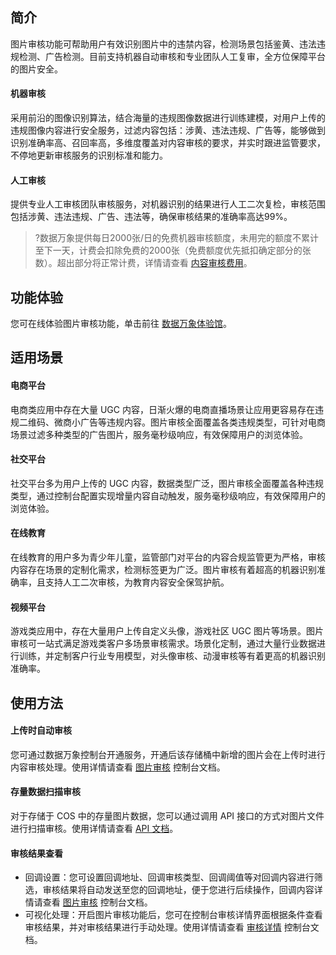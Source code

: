 ## 简介

图片审核功能可帮助用户有效识别图片中的违禁内容，检测场景包括鉴黄、违法违规检测、广告检测。目前支持机器自动审核和专业团队人工复审，全方位保障平台的图片安全。

#### 机器审核

采用前沿的图像识别算法，结合海量的违规图像数据进行训练建模，对用户上传的违规图像内容进行安全服务，过滤内容包括：涉黄、违法违规、广告等，能够做到识别准确率高、召回率高，多维度覆盖对内容审核的要求，并实时跟进监管要求，不停地更新审核服务的识别标准和能力。

#### 人工审核

提供专业人工审核团队审核服务，对机器识别的结果进行人工二次复检，审核范围包括涉黄、违法违规、广告、违法等，确保审核结果的准确率高达99%。

>?数据万象提供每日2000张/日的免费机器审核额度，未用完的额度不累计至下一天，计费会扣除免费的2000张（免费额度优先抵扣确定部分的张数）。超出部分将正常计费，详情请查看 [内容审核费用](https://cloud.tencent.com/document/product/460/58119)。

## 功能体验
您可在线体验图片审核功能，单击前往 [数据万象体验馆](https://cloud.tencent.com/act/pro/ciExhibition)。


## 适用场景

#### 电商平台

电商类应用中存在大量 UGC 内容，日渐火爆的电商直播场景让应用更容易存在违规二维码、微商小广告等违规内容。图片审核全面覆盖各类违规类型，可针对电商场景过滤多种类型的广告图片，服务毫秒级响应，有效保障用户的浏览体验。

#### 社交平台

社交平台多为用户上传的 UGC 内容，数据类型广泛，图片审核全面覆盖各种违规类型，通过控制台配置实现增量内容自动触发，服务毫秒级响应，有效保障用户的浏览体验。

#### 在线教育

在线教育的用户多为青少年儿童，监管部门对平台的内容合规监管更为严格，审核内容存在场景的定制化需求，检测标签更为广泛。图片审核有着超高的机器识别准确率，且支持人工二次审核，为教育内容安全保驾护航。

#### 视频平台

游戏类应用中，存在大量用户上传自定义头像，游戏社区 UGC 图片等场景。图片审核可一站式满足游戏类客户多场景审核需求。场景化定制，通过大量行业数据进行训练，并定制客户行业专用模型，对头像审核、动漫审核等有着更高的机器识别准确率。

## 使用方法

#### 上传时自动审核

您可通过数据万象控制台开通服务，开通后该存储桶中新增的图片会在上传时进行内容审核处理。使用详情请查看 [图片审核](https://cloud.tencent.com/document/product/460/46493) 控制台文档。

#### 存量数据扫描审核

对于存储于 COS 中的存量图片数据，您可以通过调用 API 接口的方式对图片文件进行扫描审核。使用详情请查看 [API 文档](https://cloud.tencent.com/document/product/460/37318)。

#### 审核结果查看

- 回调设置：您可设置回调地址、回调审核类型、回调阈值等对回调内容进行筛选，审核结果将自动发送至您的回调地址，便于您进行后续操作，回调内容详情请查看 [图片审核](https://cloud.tencent.com/document/product/460/46493) 控制台文档。
- 可视化处理：开启图片审核功能后，您可在控制台审核详情界面根据条件查看审核结果，并对审核结果进行手动处理。使用详情请查看 [审核详情](https://cloud.tencent.com/document/product/460/46492) 控制台文档。
